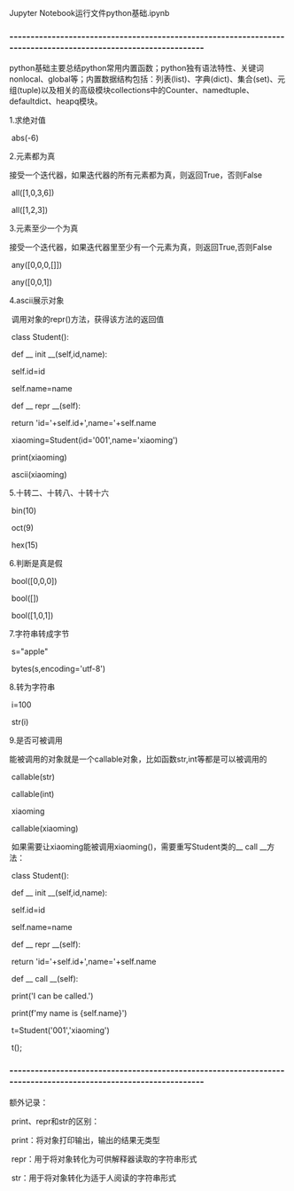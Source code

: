 Jupyter Notebook运行文件python基础.ipynb

### ---------------------------------------------------------------------------------------------------------------

python基础主要总结python常用内置函数；python独有语法特性、关键词nonlocal、global等；内置数据结构包括：列表(list)、字典(dict)、集合(set)、元组(tuple)以及相关的高级模块collections中的Counter、namedtuple、defaultdict、heapq模块。

1.求绝对值

​		abs(-6)

2.元素都为真

​		接受一个迭代器，如果迭代器的所有元素都为真，则返回True，否则False

​		all([1,0,3,6])

​		all([1,2,3])

3.元素至少一个为真

​		接受一个迭代器，如果迭代器里至少有一个元素为真，则返回True,否则False

​		any([0,0,0,[]])

​		any([0,0,1])

4.ascii展示对象

​		调用对象的repr()方法，获得该方法的返回值

​		class Student():

​				def __ init __(self,id,name):

​						self.id=id

​						self.name=name

​				def __ repr __(self):

​						return 'id='+self.id+',name='+self.name

​		xiaoming=Student(id='001',name='xiaoming')

​		print(xiaoming)

​		ascii(xiaoming)

5.十转二、十转八、十转十六

​		bin(10)

​		oct(9)

​		hex(15)

6.判断是真是假

​		bool([0,0,0])

​		bool([])

​		bool([1,0,1])

7.字符串转成字节

​		s="apple"

​		bytes(s,encoding='utf-8')

8.转为字符串

​		i=100

​		str(i)

9.是否可被调用

​		能被调用的对象就是一个callable对象，比如函数str,int等都是可以被调用的

​		callable(str)

​		callable(int)

​		xiaoming

​		callable(xiaoming)

​		如果需要让xiaoming能被调用xiaoming()，需要重写Student类的__ call __方法：

​		class Student():

​				def __ init __(self,id,name):

​						self.id=id

​						self.name=name

​				def __ repr __(self):

​						return 'id='+self.id+',name='+self.name

​				def __ call __(self):

​						print('I can be called.')

​						print(f'my name is {self.name}')

​				t=Student('001','xiaoming')

​				t();

### ---------------------------------------------------------------------------------------------------------------

额外记录：

​		print、repr和str的区别：

​				print：将对象打印输出，输出的结果无类型

​				repr：用于将对象转化为可供解释器读取的字符串形式

​				str：用于将对象转化为适于人阅读的字符串形式

​		